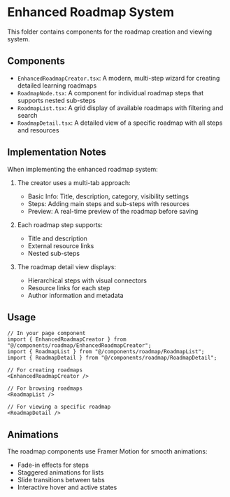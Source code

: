 
# Enhanced Roadmap System

This folder contains components for the roadmap creation and viewing system.

## Components

- `EnhancedRoadmapCreator.tsx`: A modern, multi-step wizard for creating detailed learning roadmaps
- `RoadmapNode.tsx`: A component for individual roadmap steps that supports nested sub-steps
- `RoadmapList.tsx`: A grid display of available roadmaps with filtering and search
- `RoadmapDetail.tsx`: A detailed view of a specific roadmap with all steps and resources

## Implementation Notes

When implementing the enhanced roadmap system:

1. The creator uses a multi-tab approach:
   - Basic Info: Title, description, category, visibility settings
   - Steps: Adding main steps and sub-steps with resources
   - Preview: A real-time preview of the roadmap before saving

2. Each roadmap step supports:
   - Title and description
   - External resource links
   - Nested sub-steps
   
3. The roadmap detail view displays:
   - Hierarchical steps with visual connectors
   - Resource links for each step
   - Author information and metadata

## Usage

```tsx
// In your page component
import { EnhancedRoadmapCreator } from "@/components/roadmap/EnhancedRoadmapCreator";
import { RoadmapList } from "@/components/roadmap/RoadmapList";
import { RoadmapDetail } from "@/components/roadmap/RoadmapDetail";

// For creating roadmaps
<EnhancedRoadmapCreator />

// For browsing roadmaps
<RoadmapList />

// For viewing a specific roadmap
<RoadmapDetail />
```

## Animations

The roadmap components use Framer Motion for smooth animations:
- Fade-in effects for steps
- Staggered animations for lists
- Slide transitions between tabs
- Interactive hover and active states
